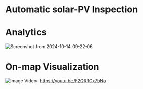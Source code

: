 # Automatic solar-PV Inspection
# Analytics
![Screenshot from 2024-10-14 09-22-06](https://github.com/user-attachments/assets/65a465a6-537c-4406-b6df-40c3e25b8bca)
# On-map Visualization
![image](https://github.com/user-attachments/assets/ef40b33d-d33d-4fff-9a5a-c612d1ee88e2)
Video- https://youtu.be/F2QRRCx7bNo


